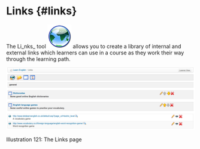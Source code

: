 # Links {#links}

The Li_nks_ tool ![](../assets/graphics217.png) allows you to create a library of internal and external links which learners can use in a course as they work their way through the learning path.

![](../assets/graphics222.png)

Illustration 121: The Links page
